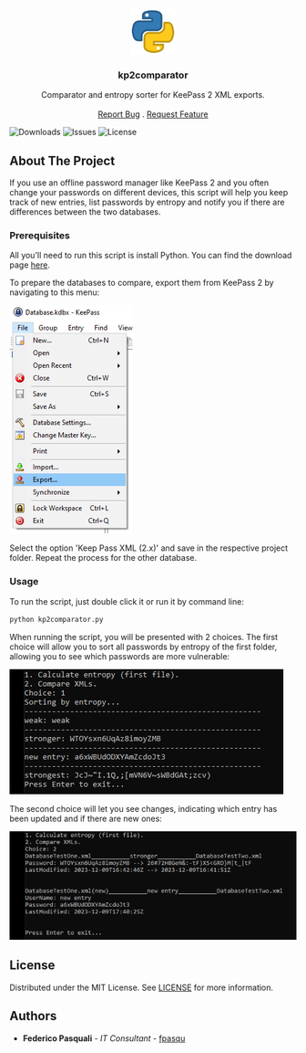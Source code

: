 <br/>
<p align="center">
  <a href="https://github.com/fpasqu/kp2comparator">
    <img src="images/logo.png" alt="Logo" width="80" height="80">
  </a>

  <h3 align="center">kp2comparator</h3>

  <p align="center">
    Comparator and entropy sorter for KeePass 2 XML exports.
    <br/>
    <br/>
    <a href="https://github.com/fpasqu/kp2comparator/issues">Report Bug</a>
    .
    <a href="https://github.com/fpasqu/kp2comparator/issues">Request Feature</a>
  </p>
</p>

![Downloads](https://img.shields.io/github/downloads/fpasqu/kp2comparator/total) ![Issues](https://img.shields.io/github/issues/fpasqu/kp2comparator) ![License](https://img.shields.io/github/license/fpasqu/kp2comparator) 

## About The Project

If you use an offline password manager like KeePass 2 and you often change your passwords on different devices, this script will help you keep track of new entries, list passwords by entropy and notify you if there are differences between the two databases.

### Prerequisites

All you'll need to run this script is install Python. You can find the download page [here](https://www.python.org/downloads/).

To prepare the databases to compare, export them from KeePass 2 by navigating to this menu:

![Screen Shot1](images/screenshot_1.png)

Select the option 'Keep Pass XML (2.x)' and save in the respective project folder. Repeat the process for the other database.

### Usage

To run the script, just double click it or run it by command line:

```sh
python kp2comparator.py
```

When running the script, you will be presented with 2 choices. The first choice will allow you to sort all passwords by entropy of the first folder, allowing you to see which passwords are more vulnerable:

![Screen Shot2](images/screenshot_2.png)

The second choice will let you see changes, indicating which entry has been updated and if there are new ones:

![Screen Shot3](images/screenshot_3.png)

## License

Distributed under the MIT License. See [LICENSE](https://github.com/fpasqu/kp2comparator/blob/main/LICENSE) for more information.

## Authors

* **Federico Pasquali** - *IT Consultant* - [fpasqu](https://github.com/fpasqu/)
